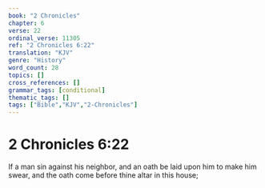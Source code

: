 ```yaml
---
book: "2 Chronicles"
chapter: 6
verse: 22
ordinal_verse: 11305
ref: "2 Chronicles 6:22"
translation: "KJV"
genre: "History"
word_count: 28
topics: []
cross_references: []
grammar_tags: [conditional]
thematic_tags: []
tags: ["Bible","KJV","2-Chronicles"]
---
```


# 2 Chronicles 6:22

If a man sin against his neighbor, and an oath be laid upon him to make him swear, and the oath come before thine altar in this house;

